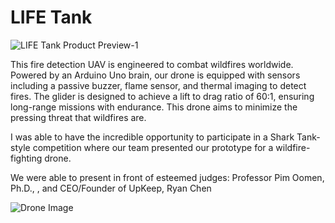 # LIFE Tank

![LIFE Tank Product Preview-1](https://github.com/anmassoumi/LIFETank/assets/161991714/c6485a48-92e1-47ef-93d6-a736abdfe89a)

This fire detection UAV is engineered to combat wildfires worldwide. Powered by an Arduino Uno brain, our drone is equipped with sensors including a passive buzzer, flame sensor, and thermal imaging to detect fires. The glider is designed to achieve a lift to drag ratio of 60:1, ensuring long-range missions with endurance. This drone aims to minimize the pressing threat that wildfires are.

I was able to have the incredible opportunity to participate in a Shark Tank-style competition where our team presented our prototype for a wildfire-fighting drone. 

We were able to present in front of esteemed judges: Professor Pim Oomen, Ph.D., , and CEO/Founder of UpKeep, Ryan Chen

![Drone Image](https://github.com/anmassoumi/LIFETank/assets/161991714/5c21ed61-fca5-4d14-be2c-b40ad030bf68)
